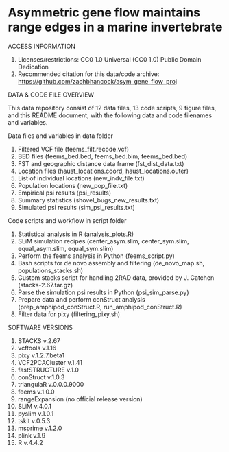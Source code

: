 # Asymmetric gene flow maintains range edges in a marine invertebrate

ACCESS INFORMATION
1. Licenses/restrictions: CC0 1.0 Universal (CC0 1.0) Public Domain Dedication
2. Recommended citation for this data/code archive: https://github.com/zachbhancock/asym_gene_flow_proj

DATA & CODE FILE OVERVIEW

This data repository consist of 12 data files, 13 code scripts, 9 figure files, and this README document, with the following data and code filenames and variables.

Data files and variables in data folder
1. Filtered VCF file (feems_filt.recode.vcf)
2. BED files (feems_bed.bed, feems_bed.bim, feems_bed.bed)
3. FST and geographic distance data frame (fst_dist_data.txt)
4. Location files (haust_locations.coord, haust_locations.outer)
5. List of individual locations (new_indv_file.txt)
6. Population locations (new_pop_file.txt)
7. Empirical psi results (psi_results)
8. Summary statistics (shovel_bugs_new_results.txt)
9. Simulated psi results (sim_psi_results.txt)

Code scripts and workflow in script folder
1. Statistical analysis in R (analysis_plots.R)
2. SLiM simulation recipes (center_asym.slim, center_sym.slim, equal_asym.slim, equal_sym.slim)
3. Perform the feems analysis in Python (feems_script.py)
4. Bash scripts for de novo assembly and filtering (de_novo_map.sh, populations_stacks.sh)
5. Custom stacks script for handling 2RAD data, provided by J. Catchen (stacks-2.67.tar.gz)
6. Parse the simulation psi results in Python (psi_sim_parse.py)
7. Prepare data and perform conStruct analysis (prep_amphipod_conStruct.R, run_amphipod_conStruct.R)
8. Filter data for pixy (filtering_pixy.sh)

SOFTWARE VERSIONS
1. STACKS v.2.67
2. vcftools v.1.16
3. pixy v.1.2.7.beta1
4. VCF2PCACluster v.1.41
5. fastSTRUCTURE v.1.0
6. conStruct v.1.0.3
7. triangulaR v.0.0.0.9000
8. feems v.1.0.0
9. rangeExpansion (no official release version)
10. SLiM v.4.0.1
11. pyslim v.1.0.1
12. tskit v.0.5.3
13. msprime v.1.2.0
14. plink v.1.9
15. R v.4.4.2

